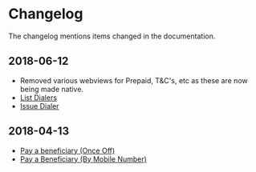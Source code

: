 # Changelog

The changelog mentions items changed in the documentation.

## 2018-06-12

 * Removed various webviews for Prepaid, T&C's, etc as these are now being made native.
 * <a href="#list-dialers">List Dialers</a>
 * <a href="#issue-dialer">Issue Dialer</a>

## 2018-04-13

 * <a href="#pay-a-beneficiary-once-off">Pay a beneficiary (Once Off)</a>
 * <a href="#pay-a-beneficiary-by-mobile-number">Pay a Beneficiary (By Mobile Number)</a>
